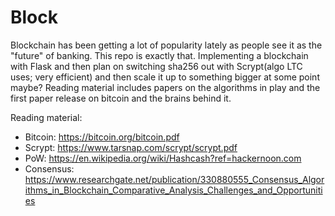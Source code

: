 # Block
Blockchain has been getting a lot of popularity lately as people see it as the "future" of banking. This repo is exactly that. Implementing a blockchain with Flask and then plan on switching sha256 out with Scrypt(algo LTC uses; very efficient) and then scale it up to something bigger at some point maybe? Reading material includes papers on the algorithms in play and the first paper release on bitcoin and the brains behind it.

Reading material:
- Bitcoin: https://bitcoin.org/bitcoin.pdf
- Scrypt: https://www.tarsnap.com/scrypt/scrypt.pdf
- PoW: https://en.wikipedia.org/wiki/Hashcash?ref=hackernoon.com
- Consensus: https://www.researchgate.net/publication/330880555_Consensus_Algorithms_in_Blockchain_Comparative_Analysis_Challenges_and_Opportunities
